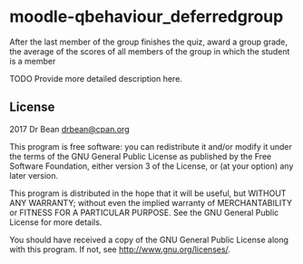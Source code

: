 # moodle-qbehaviour_deferredgroup

After the last member of the group finishes the quiz, award a group grade,
the average of the scores of all members of the group in which the student is a member

TODO Provide more detailed description here.

## License ##

2017 Dr Bean <drbean@cpan.org>

This program is free software: you can redistribute it and/or modify it under
the terms of the GNU General Public License as published by the Free Software
Foundation, either version 3 of the License, or (at your option) any later
version.

This program is distributed in the hope that it will be useful, but WITHOUT ANY
WARRANTY; without even the implied warranty of MERCHANTABILITY or FITNESS FOR A
PARTICULAR PURPOSE.  See the GNU General Public License for more details.

You should have received a copy of the GNU General Public License along with
this program.  If not, see <http://www.gnu.org/licenses/>.

